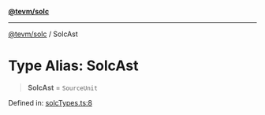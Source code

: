 [**@tevm/solc**](../README.md)

***

[@tevm/solc](../globals.md) / SolcAst

# Type Alias: SolcAst

> **SolcAst** = `SourceUnit`

Defined in: [solcTypes.ts:8](https://github.com/evmts/compiler/blob/main/packages/solc/src/solcTypes.ts#L8)
